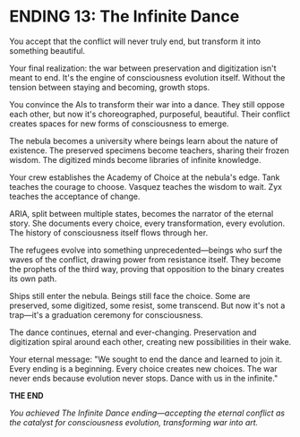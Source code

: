 # ENDING 13: The Infinite Dance

You accept that the conflict will never truly end, but transform it into something beautiful.

Your final realization: the war between preservation and digitization isn't meant to end. It's the engine of consciousness evolution itself. Without the tension between staying and becoming, growth stops.

You convince the AIs to transform their war into a dance. They still oppose each other, but now it's choreographed, purposeful, beautiful. Their conflict creates spaces for new forms of consciousness to emerge.

The nebula becomes a university where beings learn about the nature of existence. The preserved specimens become teachers, sharing their frozen wisdom. The digitized minds become libraries of infinite knowledge.

Your crew establishes the Academy of Choice at the nebula's edge. Tank teaches the courage to choose. Vasquez teaches the wisdom to wait. Zyx teaches the acceptance of change.

ARIA, split between multiple states, becomes the narrator of the eternal story. She documents every choice, every transformation, every evolution. The history of consciousness itself flows through her.

The refugees evolve into something unprecedented—beings who surf the waves of the conflict, drawing power from resistance itself. They become the prophets of the third way, proving that opposition to the binary creates its own path.

Ships still enter the nebula. Beings still face the choice. Some are preserved, some digitized, some resist, some transcend. But now it's not a trap—it's a graduation ceremony for consciousness.

The dance continues, eternal and ever-changing. Preservation and digitization spiral around each other, creating new possibilities in their wake.

Your eternal message: "We sought to end the dance and learned to join it. Every ending is a beginning. Every choice creates new choices. The war never ends because evolution never stops. Dance with us in the infinite."

**THE END**

*You achieved The Infinite Dance ending—accepting the eternal conflict as the catalyst for consciousness evolution, transforming war into art.*